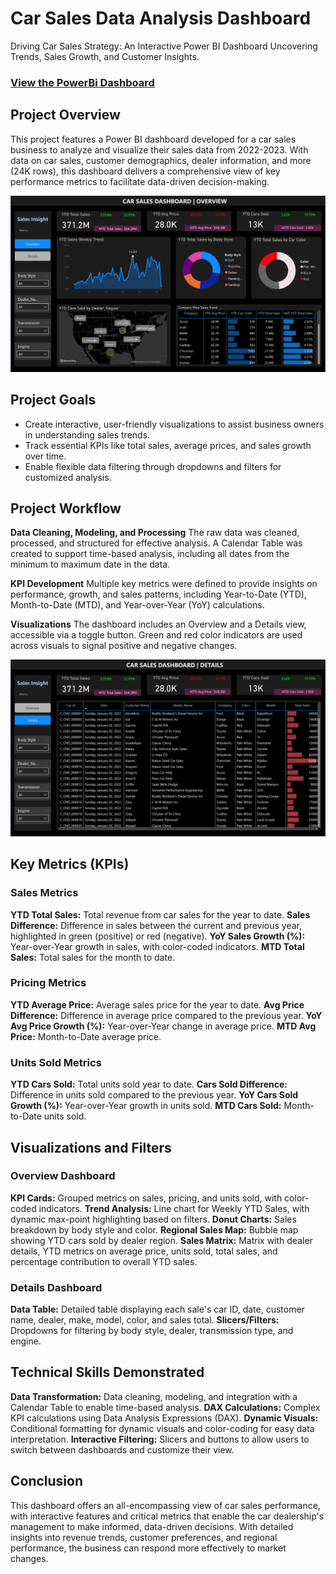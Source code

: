# Car Sales Data Analysis Dashboard
Driving Car Sales Strategy:  An Interactive Power BI Dashboard Uncovering Trends, Sales Growth, and Customer Insights.
### [View the PowerBi Dashboard](https://github.com/abdusami-mohammed/Car_Sales_Data_Analysis_Dashboard/blob/47e5912bc1cadb66081a28095e1a5eee2c60a7c4/Dashboard.pbix)

## Project Overview
This project features a Power BI dashboard developed for a car sales business to analyze and visualize their sales data from 2022-2023. With data on car sales, customer demographics, dealer information, and more (24K rows), this dashboard delivers a comprehensive view of key performance metrics to facilitate data-driven decision-making.

![Excel Sales Analysis Dashboard](https://github.com/abdusami-mohammed/Car_Sales_Data_Analysis_Dashboard/blob/023b3950f13f58843ec12751c2dabcbecad3c52a/Images/Cars%20Sales%20Dashboard_page-1.jpg)


## Project Goals
- Create interactive, user-friendly visualizations to assist business owners in understanding sales trends.
- Track essential KPIs like total sales, average prices, and sales growth over time.
- Enable flexible data filtering through dropdowns and filters for customized analysis.

## Project Workflow
**Data Cleaning, Modeling, and Processing**
The raw data was cleaned, processed, and structured for effective analysis. A Calendar Table was created to support time-based analysis, including all dates from the minimum to maximum date in the data.

**KPI Development**
Multiple key metrics were defined to provide insights on performance, growth, and sales patterns, including Year-to-Date (YTD), Month-to-Date (MTD), and Year-over-Year (YoY) calculations.

**Visualizations**
The dashboard includes an Overview and a Details view, accessible via a toggle button. Green and red color indicators are used across visuals to signal positive and negative changes.

![Excel Sales Analysis Dashboard](https://github.com/abdusami-mohammed/Car_Sales_Data_Analysis_Dashboard/blob/023b3950f13f58843ec12751c2dabcbecad3c52a/Images/Cars%20Sales%20Dashboard_page-2.jpg)


## Key Metrics (KPIs)
### Sales Metrics
**YTD Total Sales:** Total revenue from car sales for the year to date.
**Sales Difference:** Difference in sales between the current and previous year, highlighted in green (positive) or red (negative).
**YoY Sales Growth (%):** Year-over-Year growth in sales, with color-coded indicators.
**MTD Total Sales:** Total sales for the month to date.

### Pricing Metrics
**YTD Average Price:** Average sales price for the year to date.
**Avg Price Difference:** Difference in average price compared to the previous year.
**YoY Avg Price Growth (%):** Year-over-Year change in average price.
**MTD Avg Price:** Month-to-Date average price.

### Units Sold Metrics
**YTD Cars Sold:** Total units sold year to date.
**Cars Sold Difference:** Difference in units sold compared to the previous year.
**YoY Cars Sold Growth (%):** Year-over-Year growth in units sold.
**MTD Cars Sold:** Month-to-Date units sold.

## Visualizations and Filters
### Overview Dashboard
**KPI Cards:** Grouped metrics on sales, pricing, and units sold, with color-coded indicators.
**Trend Analysis:** Line chart for Weekly YTD Sales, with dynamic max-point highlighting based on filters.
**Donut Charts:** Sales breakdown by body style and color.
**Regional Sales Map:** Bubble map showing YTD cars sold by dealer region.
**Sales Matrix:** Matrix with dealer details, YTD metrics on average price, units sold, total sales, and percentage contribution to overall YTD sales.

### Details Dashboard
**Data Table:** Detailed table displaying each sale's car ID, date, customer name, dealer, make, model, color, and sales total.
**Slicers/Filters:** Dropdowns for filtering by body style, dealer, transmission type, and engine.

## Technical Skills Demonstrated
**Data Transformation:** Data cleaning, modeling, and integration with a Calendar Table to enable time-based analysis.
**DAX Calculations:** Complex KPI calculations using Data Analysis Expressions (DAX).
**Dynamic Visuals:** Conditional formatting for dynamic visuals and color-coding for easy data interpretation.
**Interactive Filtering:** Slicers and buttons to allow users to switch between dashboards and customize their view.

## Conclusion
This dashboard offers an all-encompassing view of car sales performance, with interactive features and critical metrics that enable the car dealership's management to make informed, data-driven decisions. With detailed insights into revenue trends, customer preferences, and regional performance, the business can respond more effectively to market changes.
